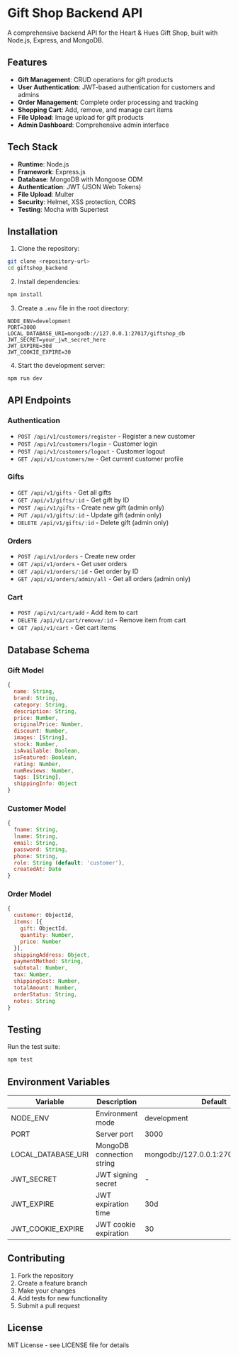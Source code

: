 # Gift Shop Backend API

A comprehensive backend API for the Heart & Hues Gift Shop, built with Node.js, Express, and MongoDB.

## Features

- **Gift Management**: CRUD operations for gift products
- **User Authentication**: JWT-based authentication for customers and admins
- **Order Management**: Complete order processing and tracking
- **Shopping Cart**: Add, remove, and manage cart items
- **File Upload**: Image upload for gift products
- **Admin Dashboard**: Comprehensive admin interface

## Tech Stack

- **Runtime**: Node.js
- **Framework**: Express.js
- **Database**: MongoDB with Mongoose ODM
- **Authentication**: JWT (JSON Web Tokens)
- **File Upload**: Multer
- **Security**: Helmet, XSS protection, CORS
- **Testing**: Mocha with Supertest

## Installation

1. Clone the repository:
```bash
git clone <repository-url>
cd giftshop_backend
```

2. Install dependencies:
```bash
npm install
```

3. Create a `.env` file in the root directory:
```env
NODE_ENV=development
PORT=3000
LOCAL_DATABASE_URI=mongodb://127.0.0.1:27017/giftshop_db
JWT_SECRET=your_jwt_secret_here
JWT_EXPIRE=30d
JWT_COOKIE_EXPIRE=30
```

4. Start the development server:
```bash
npm run dev
```

## API Endpoints

### Authentication
- `POST /api/v1/customers/register` - Register a new customer
- `POST /api/v1/customers/login` - Customer login
- `POST /api/v1/customers/logout` - Customer logout
- `GET /api/v1/customers/me` - Get current customer profile

### Gifts
- `GET /api/v1/gifts` - Get all gifts
- `GET /api/v1/gifts/:id` - Get gift by ID
- `POST /api/v1/gifts` - Create new gift (admin only)
- `PUT /api/v1/gifts/:id` - Update gift (admin only)
- `DELETE /api/v1/gifts/:id` - Delete gift (admin only)

### Orders
- `POST /api/v1/orders` - Create new order
- `GET /api/v1/orders` - Get user orders
- `GET /api/v1/orders/:id` - Get order by ID
- `GET /api/v1/orders/admin/all` - Get all orders (admin only)

### Cart
- `POST /api/v1/cart/add` - Add item to cart
- `DELETE /api/v1/cart/remove/:id` - Remove item from cart
- `GET /api/v1/cart` - Get cart items

## Database Schema

### Gift Model
```javascript
{
  name: String,
  brand: String,
  category: String,
  description: String,
  price: Number,
  originalPrice: Number,
  discount: Number,
  images: [String],
  stock: Number,
  isAvailable: Boolean,
  isFeatured: Boolean,
  rating: Number,
  numReviews: Number,
  tags: [String],
  shippingInfo: Object
}
```

### Customer Model
```javascript
{
  fname: String,
  lname: String,
  email: String,
  password: String,
  phone: String,
  role: String (default: 'customer'),
  createdAt: Date
}
```

### Order Model
```javascript
{
  customer: ObjectId,
  items: [{
    gift: ObjectId,
    quantity: Number,
    price: Number
  }],
  shippingAddress: Object,
  paymentMethod: String,
  subtotal: Number,
  tax: Number,
  shippingCost: Number,
  totalAmount: Number,
  orderStatus: String,
  notes: String
}
```

## Testing

Run the test suite:
```bash
npm test
```

## Environment Variables

| Variable | Description | Default |
|----------|-------------|---------|
| NODE_ENV | Environment mode | development |
| PORT | Server port | 3000 |
| LOCAL_DATABASE_URI | MongoDB connection string | mongodb://127.0.0.1:27017/giftshop_db |
| JWT_SECRET | JWT signing secret | - |
| JWT_EXPIRE | JWT expiration time | 30d |
| JWT_COOKIE_EXPIRE | JWT cookie expiration | 30 |

## Contributing

1. Fork the repository
2. Create a feature branch
3. Make your changes
4. Add tests for new functionality
5. Submit a pull request

## License

MIT License - see LICENSE file for details
